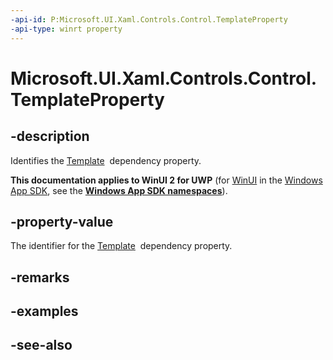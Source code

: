 ```yaml
---
-api-id: P:Microsoft.UI.Xaml.Controls.Control.TemplateProperty
-api-type: winrt property
---
```


<!-- Property syntax
public Windows.UI.Xaml.DependencyProperty TemplateProperty { get; }
-->

# Microsoft.UI.Xaml.Controls.Control.TemplateProperty

## -description
Identifies the [Template](control_template.md)  dependency property.

**This documentation applies to WinUI 2 for UWP** (for [WinUI](/windows/apps/winui/winui3/) in the [Windows App SDK](/windows/apps/windows-app-sdk/), see the **[Windows App SDK namespaces](/windows/windows-app-sdk/api/winrt/)**).

## -property-value
The identifier for the [Template](control_template.md)  dependency property.

## -remarks

## -examples

## -see-also
